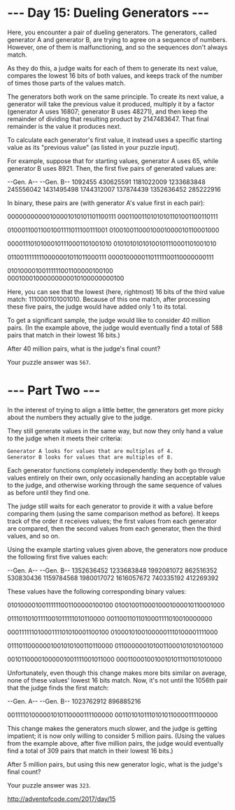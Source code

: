 # --- Day 15: Dueling Generators ---

Here, you encounter a pair of dueling generators. The generators, called generator A and generator B, are trying to agree on a sequence of numbers. However, one of them is malfunctioning, and so the sequences don't always match.

As they do this, a judge waits for each of them to generate its next value, compares the lowest 16 bits of both values, and keeps track of the number of times those parts of the values match.

The generators both work on the same principle. To create its next value, a generator will take the previous value it produced, multiply it by a factor (generator A uses 16807; generator B uses 48271), and then keep the remainder of dividing that resulting product by 2147483647. That final remainder is the value it produces next.

To calculate each generator's first value, it instead uses a specific starting value as its "previous value" (as listed in your puzzle input).

For example, suppose that for starting values, generator A uses 65, while generator B uses 8921. Then, the first five pairs of generated values are:

--Gen. A--  --Gen. B--
   1092455   430625591
1181022009  1233683848
 245556042  1431495498
1744312007   137874439
1352636452   285222916

In binary, these pairs are (with generator A's value first in each pair):

00000000000100001010101101100111
00011001101010101101001100110111

01000110011001001111011100111001
01001001100010001000010110001000

00001110101000101110001101001010
01010101010100101110001101001010

01100111111110000001011011000111
00001000001101111100110000000111

01010000100111111001100000100100
00010001000000000010100000000100

Here, you can see that the lowest (here, rightmost) 16 bits of the third value match: 1110001101001010. Because of this one match, after processing these five pairs, the judge would have added only 1 to its total.

To get a significant sample, the judge would like to consider 40 million pairs. (In the example above, the judge would eventually find a total of 588 pairs that match in their lowest 16 bits.)

After 40 million pairs, what is the judge's final count?

Your puzzle answer was `567`.


# --- Part Two ---

In the interest of trying to align a little better, the generators get more picky about the numbers they actually give to the judge.

They still generate values in the same way, but now they only hand a value to the judge when it meets their criteria:

    Generator A looks for values that are multiples of 4.
    Generator B looks for values that are multiples of 8.

Each generator functions completely independently: they both go through values entirely on their own, only occasionally handing an acceptable value to the judge, and otherwise working through the same sequence of values as before until they find one.

The judge still waits for each generator to provide it with a value before comparing them (using the same comparison method as before). It keeps track of the order it receives values; the first values from each generator are compared, then the second values from each generator, then the third values, and so on.

Using the example starting values given above, the generators now produce the following first five values each:

--Gen. A--  --Gen. B--
1352636452  1233683848
1992081072   862516352
 530830436  1159784568
1980017072  1616057672
 740335192   412269392

These values have the following corresponding binary values:

01010000100111111001100000100100
01001001100010001000010110001000

01110110101111001011111010110000
00110011011010001111010010000000

00011111101000111101010001100100
01000101001000001110100001111000

01110110000001001010100110110000
01100000010100110001010101001000

00101100001000001001111001011000
00011000100100101011101101010000

Unfortunately, even though this change makes more bits similar on average, none of these values' lowest 16 bits match. Now, it's not until the 1056th pair that the judge finds the first match:

--Gen. A--  --Gen. B--
1023762912   896885216

00111101000001010110000111100000
00110101011101010110000111100000

This change makes the generators much slower, and the judge is getting impatient; it is now only willing to consider 5 million pairs. (Using the values from the example above, after five million pairs, the judge would eventually find a total of 309 pairs that match in their lowest 16 bits.)

After 5 million pairs, but using this new generator logic, what is the judge's final count?

Your puzzle answer was `323`.

http://adventofcode.com/2017/day/15